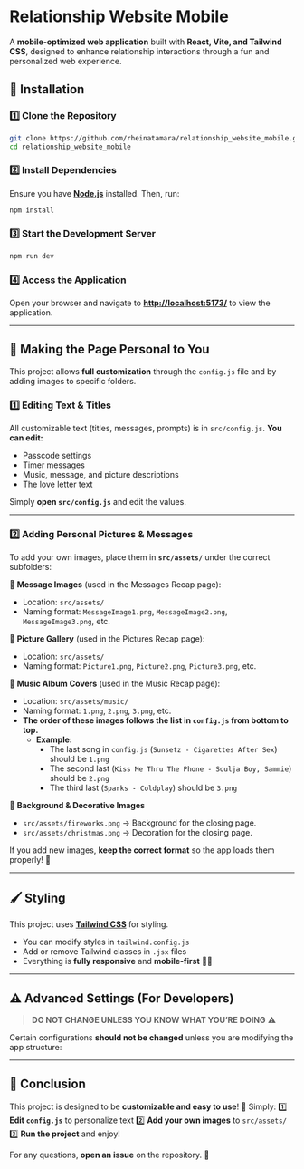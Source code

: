 # Relationship Website Mobile

A **mobile-optimized web application** built with **React, Vite, and Tailwind CSS**, designed to enhance relationship interactions through a fun and personalized web experience.

## 🚀 Installation

### 1️⃣ Clone the Repository

```bash
git clone https://github.com/rheinatamara/relationship_website_mobile.git
cd relationship_website_mobile
```

### 2️⃣ Install Dependencies

Ensure you have **[Node.js](https://nodejs.org/)** installed. Then, run:

```bash
npm install
```

### 3️⃣ Start the Development Server

```bash
npm run dev
```

### 4️⃣ Access the Application

Open your browser and navigate to **[http://localhost:5173/](http://localhost:5173/)** to view the application.

---

## 🎨 Making the Page Personal to You
This project allows **full customization** through the `config.js` file and by adding images to specific folders.

### **1️⃣ Editing Text & Titles**
All customizable text (titles, messages, prompts) is in `src/config.js`. **You can edit:**
- Passcode settings
- Timer messages
- Music, message, and picture descriptions
- The love letter text

Simply **open `src/config.js`** and edit the values.

---

### **2️⃣ Adding Personal Pictures & Messages**
To add your own images, place them in **`src/assets/`** under the correct subfolders:

📌 **Message Images** (used in the Messages Recap page):
- Location: `src/assets/`
- Naming format: `MessageImage1.png`, `MessageImage2.png`, `MessageImage3.png`, etc.

📌 **Picture Gallery** (used in the Pictures Recap page):
- Location: `src/assets/`
- Naming format: `Picture1.png`, `Picture2.png`, `Picture3.png`, etc.

📌 **Music Album Covers** (used in the Music Recap page):
- Location: `src/assets/music/`
- Naming format: `1.png`, `2.png`, `3.png`, etc.
- **The order of these images follows the list in `config.js` from bottom to top.**
  - **Example:**
    - The last song in `config.js` (`Sunsetz - Cigarettes After Sex`) should be `1.png`
    - The second last (`Kiss Me Thru The Phone - Soulja Boy, Sammie`) should be `2.png`
    - The third last (`Sparks - Coldplay`) should be `3.png`

📌 **Background & Decorative Images**
- `src/assets/fireworks.png` → Background for the closing page.
- `src/assets/christmas.png` → Decoration for the closing page.

If you add new images, **keep the correct format** so the app loads them properly! 🎉

---

## 🖌️ Styling
This project uses **[Tailwind CSS](https://tailwindcss.com/)** for styling.
- You can modify styles in `tailwind.config.js`
- Add or remove Tailwind classes in `.jsx` files
- Everything is **fully responsive** and **mobile-first** 🎨✨

---

## ⚠️ Advanced Settings (For Developers)
> **DO NOT CHANGE UNLESS YOU KNOW WHAT YOU’RE DOING** ⚠️

Certain configurations **should not be changed** unless you are modifying the app structure:

---

## 📜 Conclusion
This project is designed to be **customizable and easy to use**! 🎉 Simply:
1️⃣ **Edit `config.js`** to personalize text
2️⃣ **Add your own images** to `src/assets/`
3️⃣ **Run the project** and enjoy!

For any questions, **open an issue** on the repository. 🚀
